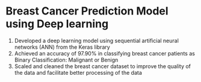 # Breast Cancer Prediction Model using Deep learning

1) Developed a deep learning model using sequential artificial neural networks (ANN) from the Keras library
2) Achieved an accuracy of 97.90% in classifying breast cancer patients as Binary Classification: Malignant or Benign 
2) Scaled and cleaned the breast cancer dataset to improve the quality of the data and facilitate better processing of the data



